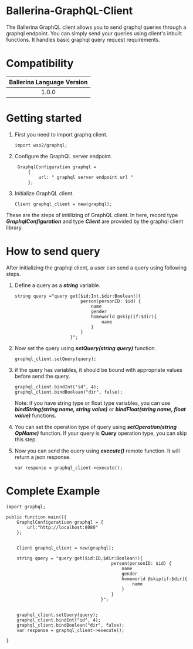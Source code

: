 # Ballerina-GraphQL-Client

The Ballerina GraphQL client allows you to send graphql queries through a graphql endpoint. You can simply send your queries using client's inbuilt functions. It handles basic graphql query request requirements.

# Compatibility

| Ballerina Language Version | 
|:--------------------------:|
|         1.0.0              |

# Getting started
 
1. First you need to import graphq client.
    ```Ballerina 
    import wso2/graphql;   
    ```

2. Configure the GraphQL server endpoint.
   ```
    GraphqlConfiguration graphql = 
        {
            url: " graphql server endpoint url "
        };
    ```

3. Initialize GraphQL client.
   ```
   Client graphql_client = new(graphql);
   ```

These are the steps of initilizing of GraphQL client. In here, record type ***GraphqlConfiguration*** and type ***Client*** are provided by the graphql client library.

# How to send query
After initializing the graphql client, a user can send a query using following steps.

1. Define a query as a ***string*** variable.
   ```
   string query ="query get($id:Int,$dir:Boolean!){
                            person(personID: $id) {
                                name
                                gender
                                homeworld @skip(if:$dir){
                                    name
                                }
                            }
                        }";
    ```
2. Now set the query using ***setQuery(string query)*** function. 
    ```
    graphql_client.setQuery(query);
    ```

3. if the query has variables, it should be bound with appropriate values before send the query.
    ```
    graphql_client.bindInt("id", 4);
    graphql_client.bindBoolean("dir", false);
    ```
    Note:
        if you have string type or float type variables, you can use ***bindString(string name, string value)*** or ***bindFloat(string name, float value)*** functions.

4. You can set the operation type of query using ***setOperation(string OpName)*** function. If your query is **Query** operation type, you can skip this step.

5. Now you can send the query using ***execute()*** remote function. It will return a json response.
   ```
   var response = graphql_client->execute();
   ```
# Complete Example
```
import graphql;

public function main(){
    GraphqlConfiguratiuon graphql = {
        url:"http://localhost:8080"
    };


    Client graphql_client = new(graphql);

    string query = "query get($id:ID,$dir:Boolean!){
                                        person(personID: $id) {
                                            name
                                            gender
                                            homeworld @skip(if:$dir){
                                                name
                                            }
                                        }
                                    }";


    graphql_client.setQuery(query);
    graphql_client.bindInt("id", 4);
    graphql_client.bindBoolean("dir", false);
    var response = graphql_client->execute();

}

